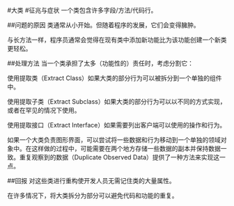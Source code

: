 #大类
#征兆与症状
一个类包含许多字段/方法/代码行。

##问题的原因
类通常从小开始。但随着程序的发展，它们会变得臃肿。

与长方法一样，程序员通常会觉得在现有类中添加新功能比为该功能创建一个新类更轻松。

##处理方法
当一个类承担了太多（功能性的）责任时，考虑分割它：

使用提取类（Extract Class）如果大类的部分行为可以被拆分到一个单独的组件中。

使用提取子类（Extract Subclass）如果大类的部分行为可以以不同的方式实现，或者在罕见的情况下使用。

使用提取接口（Extract Interface）如果需要列出客户端可以使用的操作和行为。

如果一个大类负责图形界面，可以尝试将一些数据和行为移动到一个单独的领域对象中。在这样做的过程中，可能需要在两个地方存储一些数据的副本并保持数据一致。重复观察到的数据（Duplicate Observed Data）提供了一种方法来实现这一点。

##回报
对这些类进行重构使开发人员无需记住类的大量属性。

在许多情况下，将大类拆分为部分可以避免代码和功能的重复。